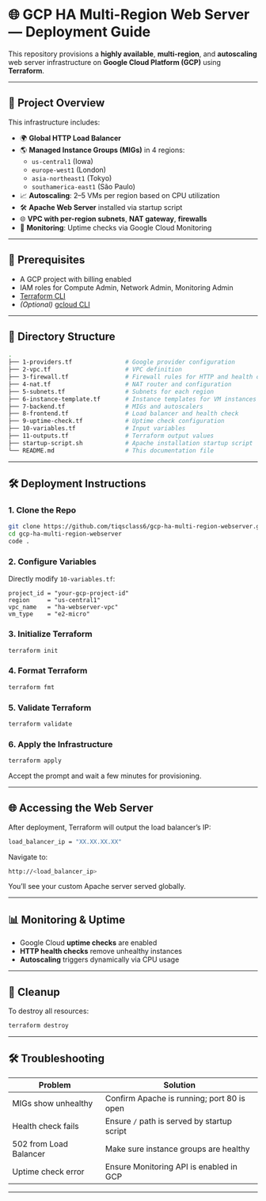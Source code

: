 # 🌐 GCP HA Multi-Region Web Server — Deployment Guide

This repository provisions a **highly available**, **multi-region**, and **autoscaling** web server infrastructure on **Google Cloud Platform (GCP)** using **Terraform**.

---

## 🚀 Project Overview

This infrastructure includes:

- 🌍 **Global HTTP Load Balancer**
- 🌎 **Managed Instance Groups (MIGs)** in 4 regions:
  - `us-central1` (Iowa)
  - `europe-west1` (London)
  - `asia-northeast1` (Tokyo)
  - `southamerica-east1` (São Paulo)
- 📈 **Autoscaling**: 2–5 VMs per region based on CPU utilization
- 🛠️ **Apache Web Server** installed via startup script
- 🌐 **VPC with per-region subnets**, **NAT gateway**, **firewalls**
- 🔎 **Monitoring**: Uptime checks via Google Cloud Monitoring

---

## 🔧 Prerequisites

- A GCP project with billing enabled
- IAM roles for Compute Admin, Network Admin, Monitoring Admin
- [Terraform CLI](https://www.terraform.io/downloads)
- *(Optional)* [gcloud CLI](https://cloud.google.com/sdk/docs/install)

---

## 📁 Directory Structure

```bash
.
├── 1-providers.tf               # Google provider configuration
├── 2-vpc.tf                     # VPC definition
├── 3-firewall.tf                # Firewall rules for HTTP and health checks
├── 4-nat.tf                     # NAT router and configuration
├── 5-subnets.tf                 # Subnets for each region
├── 6-instance-template.tf       # Instance templates for VM instances
├── 7-backend.tf                 # MIGs and autoscalers
├── 8-frontend.tf                # Load balancer and health check
├── 9-uptime-check.tf            # Uptime check configuration
├── 10-variables.tf              # Input variables
├── 11-outputs.tf                # Terraform output values
├── startup-script.sh            # Apache installation startup script
└── README.md                    # This documentation file
```

---

## 🛠️ Deployment Instructions

### 1. Clone the Repo

```bash
git clone https://github.com/tiqsclass6/gcp-ha-multi-region-webserver.git
cd gcp-ha-multi-region-webserver
code .
```

### 2. Configure Variables

Directly modify `10-variables.tf`:

```hcl
project_id = "your-gcp-project-id"
region     = "us-central1"
vpc_name   = "ha-webserver-vpc"
vm_type    = "e2-micro"
```

### 3. Initialize Terraform

```bash
terraform init
```

### 4. Format Terraform

```bash
terraform fmt
```

### 5. Validate Terraform

```bash
terraform validate
```

### 6. Apply the Infrastructure

```bash
terraform apply
```

Accept the prompt and wait a few minutes for provisioning.

---

## 🌐 Accessing the Web Server

After deployment, Terraform will output the load balancer’s IP:

```bash
load_balancer_ip = "XX.XX.XX.XX"
```

Navigate to:

```bash
http://<load_balancer_ip>
```

You’ll see your custom Apache server served globally.

---

## 📊 Monitoring & Uptime

- Google Cloud **uptime checks** are enabled
- **HTTP health checks** remove unhealthy instances
- **Autoscaling** triggers dynamically via CPU usage

---

## 🧼 Cleanup

To destroy all resources:

```bash
terraform destroy
```

---

## 🛠 Troubleshooting

| Problem                  | Solution                                                   |
|--------------------------|------------------------------------------------------------|
| MIGs show unhealthy      | Confirm Apache is running; port 80 is open                 |
| Health check fails       | Ensure `/` path is served by startup script                |
| 502 from Load Balancer   | Make sure instance groups are healthy                      |
| Uptime check error       | Ensure Monitoring API is enabled in GCP                    |

---
